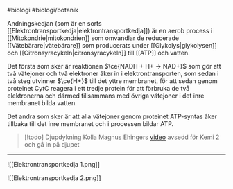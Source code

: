 #biologi #biologi/botanik 

Andningskedjan (som är en sorts [[Elektrontransportkedja|elektrontransportkedja]]) är en aerob process i [[Mitokondrie|mitokondrien]] som omvandlar de reducerade [[Vätebärare|vätebärare]] som producerats under [[Glykolys|glykolysen]] och [[Citronsyracykeln|citronsyracykeln]] till [[ATP]] och vatten.

Det första som sker är reaktionen $\ce{NADH + H+ -> NAD+}$ som gör att två vätejoner och två elektroner åker in i elektrontransporten, som sedan i två steg utvinner $\ce{H+}$ till det yttre membranet, för att sedan genom proteinet CytC reagera i ett tredje protein för att förbruka de två elektronerna och därmed tillsammans med övriga vätejoner i det inre membranet bilda vatten.

Det andra som sker är att alla vätejoner genom proteinet ATP-syntas åker tillbaka till det inre membranet och i processen bildar ATP.

> [!todo] Djupdykning
> Kolla Magnus Ehingers [video](https://youtu.be/AqdjTtcNpM8?si=WassnkzssxaHU4w4) avsedd för Kemi 2 och gå in på djupet

---

![[Elektrontransportkedja 1.png]]

![[Elektrontransportkedja 2.png]]